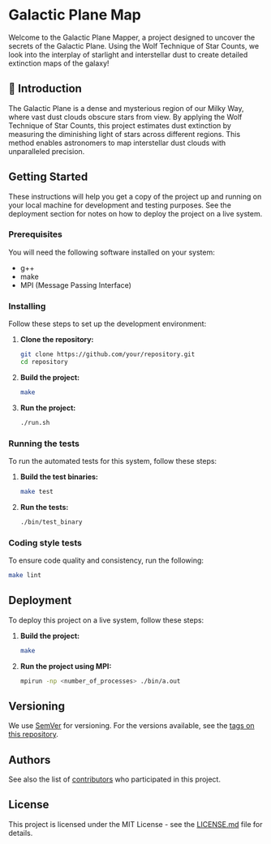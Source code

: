 # Galactic Plane Map

Welcome to the Galactic Plane Mapper, a project designed to uncover the secrets of the Galactic Plane. Using the Wolf Technique of Star Counts, we look into the interplay of starlight and interstellar dust to create detailed extinction maps of the galaxy!

## 🌠 Introduction

The Galactic Plane is a dense and mysterious region of our Milky Way, where vast dust clouds obscure stars from view. By applying the Wolf Technique of Star Counts, this project estimates dust extinction by measuring the diminishing light of stars across different regions. This method enables astronomers to map interstellar dust clouds with unparalleled precision.

## Getting Started

These instructions will help you get a copy of the project up and running on your local machine for development and testing purposes. See the deployment section for notes on how to deploy the project on a live system.

### Prerequisites

You will need the following software installed on your system:

- g++
- make
- MPI (Message Passing Interface)

### Installing

Follow these steps to set up the development environment:

1. **Clone the repository:**

   ```sh
   git clone https://github.com/your/repository.git
   cd repository
   ```

2. **Build the project:**

   ```sh
   make
   ```

3. **Run the project:**

   ```sh
   ./run.sh
   ```

### Running the tests

To run the automated tests for this system, follow these steps:

1. **Build the test binaries:**

   ```sh
   make test
   ```

2. **Run the tests:**

   ```sh
   ./bin/test_binary
   ```

### Coding style tests

To ensure code quality and consistency, run the following:

```sh
make lint
```

## Deployment

To deploy this project on a live system, follow these steps:

1. **Build the project:**

   ```sh
   make
   ```

2. **Run the project using MPI:**

   ```sh
   mpirun -np <number_of_processes> ./bin/a.out
   ```

## Versioning

We use [SemVer](http://semver.org/) for versioning. For the versions available, see the [tags on this repository](https://github.com/your/project/tags).

## Authors

See also the list of [contributors](https://github.com/your/project/contributors) who participated in this project.

## License

This project is licensed under the MIT License - see the [LICENSE.md](LICENSE.md) file for details.
